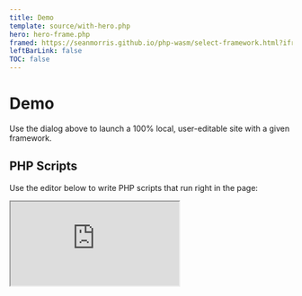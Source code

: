 ```yaml
---
title: Demo
template: source/with-hero.php
hero: hero-frame.php
framed: https://seanmorris.github.io/php-wasm/select-framework.html?iframed=1&no-service-worker=1
leftBarLink: false
TOC: false
---
```


# Demo

Use the dialog above to launch a 100% local, user-editable site with a given framework.

## PHP Scripts

Use the editor below to write PHP scripts that run right in the page:

<iframe class = "page-demo" src = "https://seanmorris.github.io/php-wasm/embedded-php.html?iframed=1&no-service-worker=1&demo=phpinfo.php"></iframe>
